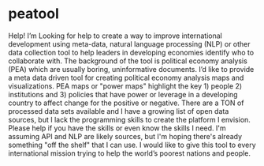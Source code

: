 # peatool
Help! I’m Looking for help to create a way to improve international development using meta-data, natural language processing (NLP) or other data collection tool to help leaders in developing economies identify who to collaborate with. The background of the tool is political economy analysis (PEA) which are usually boring, uninformative documents. I’d like to provide a meta data driven tool for creating political economy analysis maps and visualizations. PEA maps or "power maps" highlight the key 1) people 2) institutions and 3) policies that have power or leverage in a developing country to affect change for the positive or negative. There are a TON of processed data sets available and I have a growing list of open data sources, but I lack the programming skills to create the platform I envision. Please help if you have the skills or even know the skills I need. I'm assuming API and NLP are likely sources, but I'm hoping there's already something "off the shelf" that I can use. I would like to give this tool to every international mission trying to help the world’s poorest nations and people.
